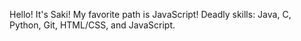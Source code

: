 Hello! It's Saki!
My favorite path is JavaScript!
Deadly skills: Java, C, Python, Git, HTML/CSS, and JavaScript.
